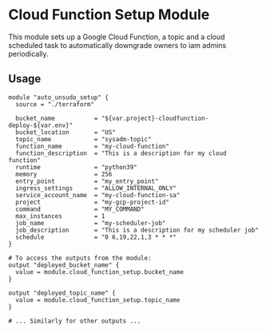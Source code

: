 
# Cloud Function Setup Module

This module sets up a Google Cloud Function, a topic and a cloud scheduled task
to automatically downgrade owners to iam admins periodically.

## Usage

```hcl
module "auto_unsudo_setup" {
  source = "./terraform"

  bucket_name           = "${var.project}-cloudfunction-deploy-${var.env}"
  bucket_location       = "US"
  topic_name            = "sysadm-topic"
  function_name         = "my-cloud-function"
  function_description  = "This is a description for my cloud function"
  runtime               = "python39"
  memory                = 256
  entry_point           = "my_entry_point"
  ingress_settings      = "ALLOW_INTERNAL_ONLY"
  service_account_name  = "my-cloud-function-sa"
  project               = "my-gcp-project-id"
  command               = "MY_COMMAND"
  max_instances         = 1
  job_name              = "my-scheduler-job"
  job_description       = "This is a description for my scheduler job"
  schedule              = "0 6,19,22,1,3 * * *"
}

# To access the outputs from the module:
output "deployed_bucket_name" {
  value = module.cloud_function_setup.bucket_name
}

output "deployed_topic_name" {
  value = module.cloud_function_setup.topic_name
}

# ... Similarly for other outputs ...
```